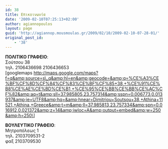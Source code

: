 ```yaml
---
id: 38
title: Επικοινωνία
date: '2009-02-10T07:25:13+02:00'
author: agiannopoulos
layout: page
guid: 'http://agiannop.mousmoulas.gr/2009/02/10/2009-02-10-07-28-01/'
original_post_id:
    - '38'
---
```


**ΠΟΛΙΤΙΚΟ ΓΡΑΦΕΙΟ**:  
Σούτσου 38  
τηλ. 2106436698 2106436653  
\[googlemaps http://maps.google.com/maps?f=q&amp;source=s\_q&amp;hl=en&amp;geocode=&amp;q=%CE%A3%CE%BF%CF%8D%CF%84%CF%83%CE%BF%CF%85+38,+%CE%91%CE%B8%CE%AE%CE%BD%CE%B1,+%CE%95%CE%BB%CE%BB%CE%AC%CF%82&amp;aq=t&amp;sll=37.985805,23.757314&amp;sspn=0.006773,0.013937&amp;ie=UTF8&amp;hq=&amp;hnear=Dimitriou+Soutsou+38,+Athina+11521,+Athina,+Greece&amp;t=m&amp;ll=37.985813,23.757334&amp;spn=0.016912,0.021372&amp;z=14&amp;iwloc=A&amp;output=embed&amp;w=250&amp;h=250\]

**ΒΟΥΛΕΥΤΙΚΟ ΓΡΑΦΕΙΟ**:  
Μητροπόλεως 1  
τηλ. 2103709531-2  
φαξ 2103709530

<div id="contact-form-38"><form action="http://agiannopoulos.gr/epikoinonia/#contact-form-38" class="contact-form commentsblock" method="post"><script>
			( function () {
				const contact_forms = document.getElementsByClassName('contact-form');

				for ( const form of contact_forms ) {
					form.onsubmit = function() {
						const buttons = form.getElementsByTagName('button');

						for( const button of buttons ) {
							button.setAttribute('disabled', true);
						}
					}
				}
			} )();
		</script>  
<div class="grunion-field-wrap grunion-field-name-wrap"><label class="grunion-field-label name" for="g38">Όνομα<span>(υποχρεωτικό)</span></label><input aria-required="true" class="name" id="g38" name="g38" required="" type="text" value=""></input> </div>  
<div class="grunion-field-wrap grunion-field-email-wrap"><label class="grunion-field-label email" for="g38-email">E-mail<span>(υποχρεωτικό)</span></label><input aria-required="true" class="email" id="g38-email" name="g38-email" required="" type="email" value=""></input> </div>  
<div class="grunion-field-wrap grunion-field-text-wrap"><label class="grunion-field-label text" for="g38-1">Θέμα</label><input class="text" id="g38-1" name="g38-1" type="text" value=""></input> </div>  
<div class="grunion-field-wrap grunion-field-textarea-wrap"><label class="grunion-field-label textarea" for="contact-form-comment-g38-2">Μήνυμα<span>(υποχρεωτικό)</span></label><textarea aria-required="true" class="textarea" id="contact-form-comment-g38-2" name="g38-2" required="" rows="20"></textarea> </div>  
 <button class="pushbutton-wide" type="submit">Υποβολή</button> <input id="_wpnonce" name="_wpnonce" type="hidden" value="b93e1735dc"></input><input name="_wp_http_referer" type="hidden" value="/wp-admin/export.php?type=jekyll"></input> <input name="contact-form-id" type="hidden" value="38"></input> <input name="action" type="hidden" value="grunion-contact-form"></input> <input name="contact-form-hash" type="hidden" value="93fde4b56ea7a76a9fef1e5d7fa9eced83e9dbdc"></input>

</form></div>**Διευθύνσεις ηλεκτρονικού ταχυδρομείου**:  
![διεύθυνση e-mail](http://services.nexodyne.com/email/customicon/IIGWx8GN9EufD9gWrQuOKw%3D%3D/H7T0%2BDU%3D/000000/ffffff/000000/0/image.png)  
![διεύθυνση e-mail](http://services.nexodyne.com/email/customicon/9hCc8v7SR.MuKZw4.iwH9S.Q84d6ESObSCw%3D/%2BImTsyM%3D/000000/ffffff/000000/0/image.png)  
![διεύθυνση e-mail](http://services.nexodyne.com/email/customicon/cpLhmPROLwf1wV8wIisqr9S4cUHqMbpv/ywUK5QI%3D/000000/ffffff/000000/0/image.png)

ΕΠΙΣΗΜΗ ΙΣΤΟΣΕΛΙΔΑ **ΝΕΑΣ ΔΗΜΟΚΡΑΤΙΑΣ**:  
[www.nd.gr](http://www.nd.gr/)